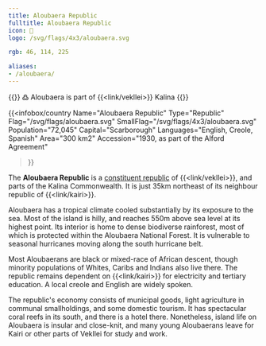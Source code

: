```yaml
---
title: Aloubaera Republic
fulltitle: Aloubaera Republic
icon: 🌲
logo: /svg/flags/4x3/aloubaera.svg

rgb: 46, 114, 225

aliases:
- /aloubaera/
---
```

{{<note>}}
߷ Aloubaera is part of {{<link/vekllei>}} Kalina
{{</note>}}

{{<infobox/country
	 Name="Aloubaera Republic"
	 Type="Republic"
	 Flag="/svg/flags/aloubaera.svg"
	 SmallFlag="/svg/flags/4x3/aloubaera.svg"
	 Population="72,045"
	 Capital="Scarborough"
	 Languages="English, Creole, Spanish"
	 Area="300 km2"
	 Accession="1930, as part of the Alford Agreement"
 >}}

The <span class="fi fi-aloubaera"></span> **Aloubaera Republic** is a [constituent republic](/republics/) of {{<link/vekllei>}}, and parts of the Kalina Commonwealth. It is just 35km northeast of its neighbour republic of {{<link/kairi>}}.

Aloubaera has a tropical climate cooled substantially by its exposure to the sea. Most of the island is hilly, and reaches 550m above sea level at its highest point. Its interior is home to dense biodiverse rainforest, most of which is protected within the Aloubaera National Forest. It is vulnerable to seasonal hurricanes moving along the south hurricane belt.

Most Aloubaerans are black or mixed-race of African descent, though minority populations of Whites, Caribs and Indians also live there. The republic remains dependent on {{<link/kairi>}} for electricity and tertiary education. A local creole and English are widely spoken.

The republic's economy consists of municipal goods, light agriculture in communal smallholdings, and some domestic tourism. It has spectacular coral reefs in its south, and there is a hotel there. Nonetheless, island life on Aloubaera is insular and close-knit, and many young Aloubaerans leave for Kairi or other parts of Vekllei for study and work.

